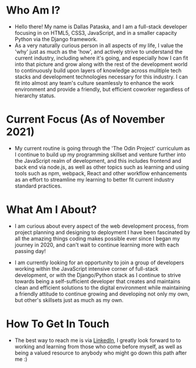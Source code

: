 # Who Am I? #
- Hello there! My name is Dallas Pataska, and I am a full-stack developer focusing in on HTML5, CSS3, JavaScript, and in a smaller capacity Python via the Django framework. 
- As a very naturally curious person in all aspects of my life, I value the 'why' just as much as the 'how', and actively strive to understand the current industry, including where it's going, and especially how I can fit into that picture and grow along with the rest of the development world to continuously build upon layers of knowledge across mulitiple tech stacks and development technologies necessary for this industry. I can fit into almost any team's culture seamlessly to enhance the work environment and provide a friendly, but efficient coworker regardless of hierarchy status.

# Current Focus (As of November 2021) #
- My current routine is going through the 'The Odin Project' curriculum as I continue to build up my programming skillset and venture further into the JavaScript realm of development, and this includes frontend and back end via node.js, as well as other topics such as learning and using tools such as npm, webpack, React and other workflow enhancements as an effort to streamline my learning to better fit current industry standard practices. 

# What Am I About? #
- I am curious about every aspect of the web development process, from project planning and designing to deployment I have been fascinated by all the amazing things coding makes possible ever since I began my journey in 2020, and can't wait to continue learning more with each passing day!

- I am currently looking for an opportunity to join a group of developers working within the JavaScript intensive corner of full-stack development, or with the Django/Python stack as I continue to strive towards being a self-sufficient developer that creates and maintains clean and efficient solutions to the digital environment while maintaining a friendly attitude to continue growing and developing not only my own, but other's skillsets just as much as my own.

# How To Get In Touch #
- The best way to reach me is via [LinkedIn](https://www.linkedin.com/in/dallas-pataska/), I greatly look forward to to working and learning from those who come before myself, as well as being a valued resource to anybody who might go down this path after me :)
